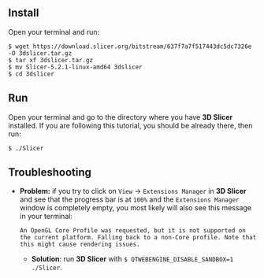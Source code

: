 Install
-------

Open your terminal and run:

```
$ wget https://download.slicer.org/bitstream/637f7a7f517443dc5dc7326e -O 3dslicer.tar.gz
$ tar xf 3dslicer.tar.gz
$ mv Slicer-5.2.1-linux-amd64 3dslicer
$ cd 3dslicer
```

Run
---

Open your terminal and go to the directory where you have **3D Slicer** installed. If you are following this tutorial, you should be already there, then run:
```
$ ./Slicer
```


Troubleshooting
---------------

* **Problem:** if you try to click on `View` -> `Extensions Manager` in **3D Slicer** 
and see that the progress bar is at `100%` and the `Extensions Manager` window is completely empty, you most likely will
also see this message in your terminal:

   ```
   An OpenGL Core Profile was requested, but it is not supported on the current platform. Falling back to a non-Core profile. Note that this might cause rendering issues.
   ```
   
   * **Solution**: run **3D Slicer** with `$ QTWEBENGINE_DISABLE_SANDBOX=1 ./Slicer`.

